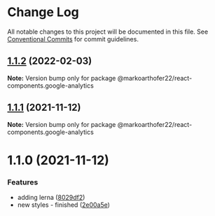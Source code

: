 # Change Log

All notable changes to this project will be documented in this file.
See [Conventional Commits](https://conventionalcommits.org) for commit guidelines.

## [1.1.2](https://github.com/markoarthofer22/react-components/compare/@markoarthofer22/react-components.google-analytics@1.1.1...@markoarthofer22/react-components.google-analytics@1.1.2) (2022-02-03)

**Note:** Version bump only for package @markoarthofer22/react-components.google-analytics





## [1.1.1](https://github.com/markoarthofer22/react-components/compare/@markoarthofer22/react-components.google-analytics@1.1.0...@markoarthofer22/react-components.google-analytics@1.1.1) (2021-11-12)

**Note:** Version bump only for package @markoarthofer22/react-components.google-analytics





# 1.1.0 (2021-11-12)


### Features

* adding lerna ([8029df2](https://github.com/markoarthofer22/react-components/commit/8029df269418d941a0a44f5d92a65dbe5fd854cf))
* new styles - finished ([2e00a5e](https://github.com/markoarthofer22/react-components/commit/2e00a5e9752c8bac2a09b3e7b0be24d43158af36))
